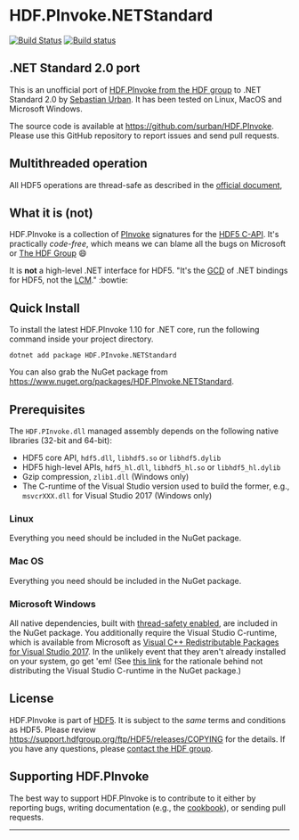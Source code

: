 # HDF.PInvoke.NETStandard

[![Build Status](https://travis-ci.org/surban/HDF.PInvoke.svg?branch=master)](https://travis-ci.org/surban/HDF.PInvoke)
[![Build status](https://ci.appveyor.com/api/projects/status/k9f3fqys0hwdvxnu?svg=true)](https://ci.appveyor.com/project/surban/hdf-pinvoke)

## .NET Standard 2.0 port

This is an unofficial port of [HDF.PInvoke from the HDF group](https://github.com/HDFGroup/HDF.PInvoke) to .NET Standard 2.0 by [Sebastian Urban](mailto:surban@surban.net).
It has been tested on Linux, MacOS and Microsoft Windows.

The source code is available at <https://github.com/surban/HDF.PInvoke>.
Please use this GitHub repository to report issues and send pull requests.

## Multithreaded operation

All HDF5 operations are thread-safe as described in the [official document](https://support.hdfgroup.org/HDF5/faq/threadsafe.html),


## What it is (not)

HDF.PInvoke is a collection of [PInvoke](https://en.wikipedia.org/wiki/Platform_Invocation_Services)
signatures for the [HDF5 C-API](https://www.hdfgroup.org/HDF5/doc/RM/RM_H5Front.html).
It's practically *code-free*, which means we can blame all the bugs on Microsoft or [The HDF Group](https://www.hdfgroup.org/) :smile:

It is **not** a high-level .NET interface for HDF5. "It's the [GCD](https://en.wikipedia.org/wiki/Greatest_common_divisor)
of .NET bindings for HDF5, not the [LCM](https://en.wikipedia.org/wiki/Least_common_multiple)." :bowtie:

## Quick Install

To install the latest HDF.PInvoke 1.10 for .NET core, run the following command inside your project directory.

```
dotnet add package HDF.PInvoke.NETStandard
```

You can also grab the NuGet package from <https://www.nuget.org/packages/HDF.PInvoke.NETStandard>.

## Prerequisites

The ``HDF.PInvoke.dll`` managed assembly depends on the following native libraries (32-bit and 64-bit):
- HDF5 core API, ``hdf5.dll``, ``libhdf5.so`` or ``libhdf5.dylib``
- HDF5 high-level APIs, ``hdf5_hl.dll``, ``libhdf5_hl.so`` or ``libhdf5_hl.dylib``
- Gzip compression, ``zlib1.dll`` (Windows only)
- The C-runtime of the Visual Studio version used to build the former, e.g., ``msvcrXXX.dll`` for Visual Studio 2017 (Windows only)

### Linux

Everything you need should be included in the NuGet package.

### Mac OS

Everything you need should be included in the NuGet package.

### Microsoft Windows

All native dependencies, built with [thread-safety enabled](https://support.hdfgroup.org/HDF5/faq/threadsafe.html),
are included in the NuGet package.
You additionally require the Visual Studio C-runtime, which is available from Microsoft as [Visual C++ Redistributable Packages for Visual Studio 2017](https://support.microsoft.com/en-us/help/2977003/the-latest-supported-visual-c-downloads). 
In the unlikely event that they aren't already installed on your system, go get 'em!
(See [this link](https://msdn.microsoft.com/en-us/library/ms235299.aspx) for the rationale behind not distributing the Visual Studio C-runtime in the NuGet package.)

## License

HDF.PInvoke is part of [HDF5](https://www.hdfgroup.org/HDF5/). It is subject to
the *same* terms and conditions as HDF5. Please review <https://support.hdfgroup.org/ftp/HDF5/releases/COPYING>
for the details. If you have any questions, please [contact the HDF group](http://www.hdfgroup.org/about/contact.html).

## Supporting HDF.PInvoke

The best way to support HDF.PInvoke is to contribute to it either by reporting
bugs, writing documentation (e.g., the [cookbook](https://github.com/HDFGroup/HDF.PInvoke/wiki/Cookbook)),
or sending pull requests.

***
